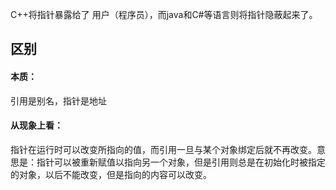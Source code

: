 C++将指针暴露给了 用户（程序员），而java和C#等语言则将指针隐蔽起来了。
## 区别
#### 本质：
引用是别名，指针是地址
#### 从现象上看：
指针在运行时可以改变所指向的值，而引用一旦与某个对象绑定后就不再改变。意思是：指针可以被重新赋值以指向另一个对象，但是引用则总是在初始化时被指定的对象，以后不能改变，但是指向的内容可以改变。